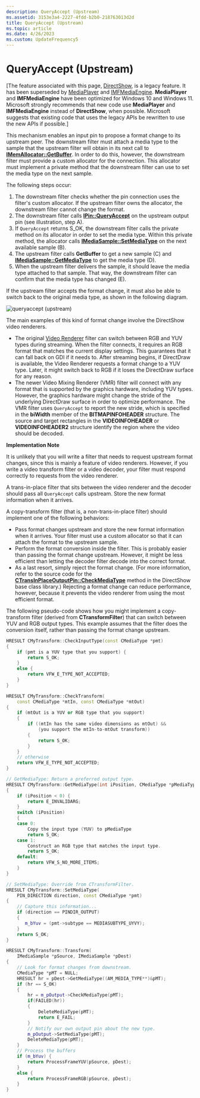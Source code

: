 ```yaml
---
description: QueryAccept (Upstream)
ms.assetid: 3153e3a4-2227-4fdd-b2b0-218763013d2d
title: QueryAccept (Upstream)
ms.topic: article
ms.date: 4/26/2023
ms.custom: UpdateFrequency5
---
```


# QueryAccept (Upstream)

\[The feature associated with this page, [DirectShow](/windows/win32/directshow/directshow), is a legacy feature. It has been superseded by [MediaPlayer](/uwp/api/Windows.Media.Playback.MediaPlayer) and [IMFMediaEngine](/windows/win32/api/mfmediaengine/nn-mfmediaengine-imfmediaengine). **MediaPlayer** and **IMFMediaEngine** have been optimized for Windows 10 and Windows 11. Microsoft strongly recommends that new code use **MediaPlayer** and **IMFMediaEngine** instead of **DirectShow**, when possible. Microsoft suggests that existing code that uses the legacy APIs be rewritten to use the new APIs if possible.\]

This mechanism enables an input pin to propose a format change to its upstream peer. The downstream filter must attach a media type to the sample that the upstream filter will obtain in its next call to [**IMemAllocator::GetBuffer**](/windows/desktop/api/Strmif/nf-strmif-imemallocator-getbuffer). In order to do this, however, the downstream filter must provide a custom allocator for the connection. This allocator must implement a private method that the downstream filter can use to set the media type on the next sample.

The following steps occur:

1.  The downstream filter checks whether the pin connection uses the filter's custom allocator. If the upstream filter owns the allocator, the downstream filter cannot change the format.
2.  The downstream filter calls [**IPin::QueryAccept**](/windows/desktop/api/Strmif/nf-strmif-ipin-queryaccept) on the upstream output pin (see illustration, step A).
3.  If `QueryAccept` returns S\_OK, the downstream filter calls the private method on its allocator in order to set the media type. Within this private method, the allocator calls [**IMediaSample::SetMediaType**](/windows/desktop/api/Strmif/nf-strmif-imediasample-setmediatype) on the next available sample (B).
4.  The upstream filter calls **GetBuffer** to get a new sample (C) and [**IMediaSample::GetMediaType**](/windows/desktop/api/Strmif/nf-strmif-imediasample-getmediatype) to get the media type (D).
5.  When the upstream filter delivers the sample, it should leave the media type attached to that sample. That way, the downstream filter can confirm that the media type has changed (E).

If the upstream filter accepts the format change, it must also be able to switch back to the original media type, as shown in the following diagram.

![queryaccept (upstream)](images/dynformat4.png)

The main examples of this kind of format change involve the DirectShow video renderers.

-   The original [Video Renderer](video-renderer-filter.md) filter can switch between RGB and YUV types during streaming. When the filter connects, it requires an RGB format that matches the current display settings. This guarantees that it can fall back on GDI if it needs to. After streaming begins, if DirectDraw is available, the Video Renderer requests a format change to a YUV type. Later, it might switch back to RGB if it loses the DirectDraw surface for any reason.
-   The newer Video Mixing Renderer (VMR) filter will connect with any format that is supported by the graphics hardware, including YUV types. However, the graphics hardware might change the stride of the underlying DirectDraw surface in order to optimize performance. The VMR filter uses `QueryAccept` to report the new stride, which is specified in the **biWidth** member of the **BITMAPINFOHEADER** structure. The source and target rectangles in the **VIDEOINFOHEADER** or **VIDEOINFOHEADER2** structure identify the region where the video should be decoded.

**Implementation Note**

It is unlikely that you will write a filter that needs to request upstream format changes, since this is mainly a feature of video renderers. However, if you write a video transform filter or a video decoder, your filter must respond correctly to requests from the video renderer.

A trans-in-place filter that sits between the video renderer and the decoder should pass all `QueryAccept` calls upstream. Store the new format information when it arrives.

A copy-transform filter (that is, a non-trans-in-place filter) should implement one of the following behaviors:

-   Pass format changes upstream and store the new format information when it arrives. Your filter must use a custom allocator so that it can attach the format to the upstream sample.
-   Perform the format conversion inside the filter. This is probably easier than passing the format change upstream. However, it might be less efficient than letting the decoder filter decode into the correct format.
-   As a last resort, simply reject the format change. (For more information, refer to the source code for the [**CTransInPlaceOutputPin::CheckMediaType**](ctransinplaceoutputpin-checkmediatype.md) method in the DirectShow base class library.) Rejecting a format change can reduce performance, however, because it prevents the video renderer from using the most efficient format.

The following pseudo-code shows how you might implement a copy-transform filter (derived from **CTransformFilter**) that can switch between YUV and RGB output types. This example assumes that the filter does the conversion itself, rather than passing the format change upstream.


```C++
HRESULT CMyTransform::CheckInputType(const CMediaType *pmt)
{
    if (pmt is a YUV type that you support) {
        return S_OK;
    }
    else {
        return VFW_E_TYPE_NOT_ACCEPTED;
    }
}

HRESULT CMyTransform::CheckTransform(
    const CMediaType *mtIn, const CMediaType *mtOut)
{
    if (mtOut is a YUV or RGB type that you support)
    {
        if ((mtIn has the same video dimensions as mtOut) &&
            (you support the mtIn-to-mtOut transform))
        {
            return S_OK;
        }
    }
    // otherwise
    return VFW_E_TYPE_NOT_ACCEPTED;
}

// GetMediaType: Return a preferred output type.
HRESULT CMyTransform::GetMediaType(int iPosition, CMediaType *pMediaType)
{
    if (iPosition < 0) {
        return E_INVALIDARG;
    }
    switch (iPosition)
    {
    case 0:
        Copy the input type (YUV) to pMediaType
        return S_OK;
    case 1:
        Construct an RGB type that matches the input type.
        return S_OK;
    default:
        return VFW_S_NO_MORE_ITEMS;
    }
}

// SetMediaType: Override from CTransformFilter. 
HRESULT CMyTransform::SetMediaType(
    PIN_DIRECTION direction, const CMediaType *pmt)
{
    // Capture this information...
    if (direction == PINDIR_OUTPUT)
    {
       m_bYuv = (pmt->subtype == MEDIASUBTYPE_UYVY);
    }
    return S_OK;
}

HRESULT CMyTransform::Transform(
    IMediaSample *pSource, IMediaSample *pDest)
{
    // Look for format changes from downstream.
    CMediaType *pMT = NULL;
    HRESULT hr = pDest->GetMediaType((AM_MEDIA_TYPE**)&pMT);
    if (hr == S_OK)
    {
        hr = m_pOutput->CheckMediaType(pMT);
        if(FAILED(hr))
        {
            DeleteMediaType(pMT);
            return E_FAIL;
        }
        // Notify our own output pin about the new type.
        m_pOutput->SetMediaType(pMT);
        DeleteMediaType(pMT);
    }
    // Process the buffers
    if (m_bYuv) {
        return ProcessFrameYUV(pSource, pDest);
    }
    else {
        return ProcessFrameRGB(pSource, pDest);
    }
}
```



 

 



